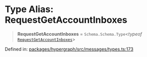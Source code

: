 # Type Alias: RequestGetAccountInboxes

> **RequestGetAccountInboxes** = `Schema.Schema.Type`\<*typeof* [`RequestGetAccountInboxes`](../variables/RequestGetAccountInboxes.md)\>

Defined in: [packages/hypergraph/src/messages/types.ts:173](https://github.com/hashirpm/hypergraph/blob/ab4ea1cdb9430798142e0d735aac9d31c2cf0ae0/packages/hypergraph/src/messages/types.ts#L173)
